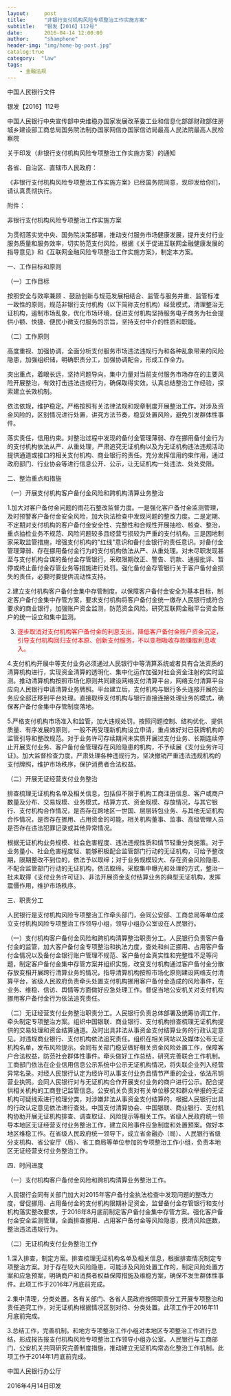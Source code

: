 ```yaml
---
layout:     post
title:      "非银行支付机构风险专项整治工作实施方案"
subtitle:   "银发【2016】112号"
date:       2016-04-14 12:00:00
author:     "shamphone"
header-img: "img/home-bg-post.jpg"
catalog:true
category:  "law"
tags:
    - 金融法规
---
```


中国人民银行文件

银发【2016】112号

中国人民银行中央宣传部中央维稳办国家发展改革委工业和信息化部部财政部住房城乡建设部工商总局国务院法制办国家网信办国家信访局最高人民法院最高人民检察院

关于印发（非银行支付机构风险专项整治工作实施方案）的通知

各省、自治区、直辖市人民政府：

《非银行支付机构风险专项整治工作实施方案》已经国务院同意，现印发给你们，请认真贯彻执行。

附件：

非银行支付机构风险专项整治工作实施方案

为贯彻落实党中央、国务院决策部署，推动支付服务市场健康发展，提升支付行业服务质量和服务效率，切实防范支付风险，根据《关于促进互联网金融健康发展的指导意见》和《互联网金融风险专项整治工作实施方案》，制定本方案。

一、工作目标和原则

（一）工作目标

按照安全与效率兼顾 、鼓励创新与规范发展相结合、监管与服务并重、监管标准一致性的原则，规范非银行支付机构（以下简称支付机构）经营模式，清理整治无证机构，遏制市场乱象，优化市场环境，促进支付机构坚持服务电子商务为社会提供小额、快捷、便民小微支付服务的宗旨，坚持支付中介的性质和职能。

（二）工作原则

高度重视、加强协调，全面分析支付服务市场违法违规行为和各种乱象带来的风险隐患，加强组织储，明确职责分工，加强协调配合，形成工作全力。

突出重点，着眼长远，坚持问题导向，集中力量对当前支付服务市场存在的主要风险开展整治，有效打击违法违规行为，确保取得实效。认真总结整治工作经验，探索建立长效机制。

依法依规，维护稳定。严格按照有关法律法规和规章制度开展整治工作。对涉及资金风险的，区别情况进行处置，讲究方法节奏，稳妥处置风险，避免引发群体性事件。

落实责任，信用约束。对整治过程中发现的备付金管理薄弱、存在挪用备付金行为的支付机构依法从严、从重处理，严肃追究无证机构以及为无证机构违法违规活动提供通道或接口的相关支付机构、商业银行的责任。充分发挥信用约束作用，通过政府部门、行业协会等进行信息公开、公示，让无证机构一处违法、处处受限。

二、整治重点和措施

（一）开展支付机构客户备付金风险和跨机构清算业务整治

1.加大对客户备付金问题的雨花石整改监督力度。一是强化客户备付金监测管理，及时预警客户备付金安全风险，加大执法检查中发现问题的整改力度。二是定期、不定期对支付机构的客户备付金安全性、完整性和合规性开展抽检、核查、整治，重点抽检业务不规范、风险问题较多且经营亏损较为严重的支付机构。三是因地制家采取监管措施，增强支付机构的"红线"意识和备付金银行的责任意识。对备付金管理薄弱、存在挪用备付金行为的支付机构依法从严、从重处理。对未尽职发现甚至与支付机构合谋的备付金存管银行，采取限期改正、警告、罚款、通报批评、暂停或终止备付金存管业务等措施进行处罚。强化备付金存管银行关于客户备付金损失的责任，必要时要提供流动性支持。

2.建立支付机构客户备付金集中存管制度。以保障客户备付金安全为基本目标，制定客户备付金集中存管方案，要求支付机构将客户备付金统一缴存人民银行或符合要求的商业银行，加强账户资金监测，防范资金风险。研究互联网金融平台资金账户的统一设立和集中监测。

3. <span style="color:red">逐步取消对支付机构客户备付金的利息支出，降低客户备付金账户资金沉淀，引导支付机构回归支付本原、创新支付服务，不以变相吸收存款赚取利息收入。</span>

4.支付机构开展中等支付业务必须通过人民银行中等清算系统或者具有合法资质的清算机构进行，实现资金清算的透明化、集中化运作加强对社会资金注射的实时监测。推动清算机构按照市场化原则共同建设网络支付清算平台，网络支付清算平台应向人民银行申请清算业务牌照。平台建立后，支付机构与银行多头连接开展的业务应全部迁移到平台处理。直接取缔支付机构与银行直接连接处理业务的模式，确保客户备付金集中存管制度落地。

5.严格支付机构市场准入和监管，加大违规处罚。按照问题控制、结构优化、提供质量、有序发展的原则，一般不再受理新机构设立申请，重点做好对已获牌机构的监管引导和整改规范。对于业务许可存续期间未实质开展过支付业务、长期连续停止开展支付业务、客户备付金管理存在风险隐患的机构，不予续展《支付业务许可证》。加大监督检查力度，严肃处理各种违规行为，坚决撤销严重违法违规机构的支付牌照，维护市场秩序，保护消费者合法权益。

（二）开展无证经营支付业务整治

排查梳理无证机构名单及相关信息，包括但不限于机构工商注册信息、客户或商户数量及分布、交易规模、业务模式，结算方式、资金规模、存放情况，与其它银行、支付机构合作情况，是否存在跨地区一世国、层层转包业务、与其他无证机构合作情况，是否存在挪用、占用资金的可能，相关机构董事、监事、高级管理人员是否存在违法犯罪记录或其他异常情况。

根据无证机构业务规模、社会危害程度、违法违规性质和情节轻重分类施策。对于业务量小、社会危害程度轻、能够积极配合监管部门行动的无证机构，可给予整改期，限期整改不到位的，依法予以取缔；对于业务规模较大、存在资金风险隐患、不配合监管部门行动的无证机构，依法取缔。采取集中曝光和处理的方式，整治一批未取得《支付业务许可证》、非法开展资金支付结算业务的典型无证机构，发挥震慑作用，维护市场秩序。

三、职责分工

人民银行是支付机构风险专项整治工作牵头部门，会同公安部、工商总局等单位成立支付机构风险专项整治工作领导小组，领导小组办公室设在人民银行。

（一）支付机构客户备付金风险和跨机构清算整治职责分工。人民银行负责客户备付金的监管，加大客户备付金专项整治和执法力度，查处和纠正挪用、占用客户备付金情况以及备付金银行账户管理不规范、客户备付金真实性和完整性不足等问题，制定客户备付金集中存管方案并组织实施，改变支付机构通过客户备付金分散存放变相开展跨行清算业务的情况，指导清算机构按照市场化原则建设网络支付清算平台，省级人民政府负责牵头处置支付机构挪用客户备付金造成的风险事件，在业务、维稳、信访、舆情等方面做好应急处理工作。督促当地公安机关对支付机构挪用客户备付金行为依法追究责任。

（二）无证经营支付业务整治职责分工。人民银行负责总体部署及统筹协调工作，牵头制定专项整治方案。组织中国银联、商业银行、支付机构排查梳理无证机构提供的交易处理和资金结算通道。及时出具非法从事资金支付结算业务的行政认定意见。对违规商业银行、支付机构依法追究责任。组织在相关网站以及媒体公布无证机构名单，发布风险提示。会同有关部门稳妥做好相关资金风险处置工作，保障客户合法权益，防范社会群体性事件。牵头做好工作总结，研究完善联合工作机制。工商部门依法在企业信用信息公示系统中公示无证机构情况，将失联企业列入经营异常名录。对经人民银行认定为经许可从事支付业务且情节严重的企业，依法吊销营业执照。会同人民银行对与无证机构合作开展支付业务的商户进行公示。配合提供相关机构的工商登记监管信息。公安机关负责对有关单位移交和群众举报的无证机构可疑线索进行梳理分类，对涉嫌非法从事资金支付结算的，根据人民银行出具的行政认定意见依法进行查处。中国支付清算协会、中国银联、商业银行、支付机构协助开展无证机构排查、调查取证、风险提示等相关工作。省级人民政府统一领导本地区无证经营支付业务整治工作，建立风险事件应急制度和处置预案。做好本地区维稳工作。在省级人民政府统一领导下，成立省金融办（局）、人民银行省级分支机构、省公安厅（局）、省工商局等单位参加的专项整治工作小组，负责本地区无证经营支付业务整治工作。

四、时间进度

（一）支付机构客户备付金风险和跨机构清算业务整治工作。

人民银行会同有关部门加大对2015年客户备付金执法检查中发现问题的整改力度，督促挪用、占用备付金的支付机构限期补足资金，监督备付金存管银行和支付机构落实整改要求，于2016年8月底前制定客户备付金集中存管方案。强化客户备付金安全监测管理，全面排查挪用、占用客户备付金等风险隐患，摸清风险底数，整治违法违规行为。

（二）无证机构支付业务整治工作

1.深入排查，制定方案。排查梳理无证机构名单及相关信息，根据排查情况制定专项整治方案。对于存在较大风险隐患，可能涉及风险处置工作的，制定风险处置方案和应急预案，明确商户和消费者权益保障措施及维稳方案，确保不发生群体性事件。此项工作于2016年7月底前完成。

2.集中清理，分类处置。各有关部门、各省人民政府按照职责分工开展专项整治和责任追究工作，对无证机构根据情况区别对待、分类处置。此项工作于2016年11月底前完成。

3.总结工作，完善机制。和地方专项整治工作小组对本地区专项整治工作进行总结，形成报告报支付机构风险专项整治工作领导小组办公室。人民银行与工商部门、公安机关共同研究完善制度措施，推动建立无证机构常态化整治工作机制。此项工作于2014年1月底前完成。

中国人民银行办公厅

2016年4月14日印发


